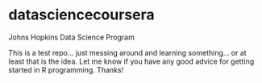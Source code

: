 # datasciencecoursera
Johns Hopkins Data Science Program

This is a test repo... just messing around and learning something... or at least that is the idea.
Let me know if you have any good advice for getting started in R programming.  Thanks!
